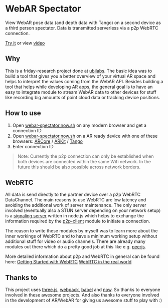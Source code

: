 # WebAR Spectator

  View WebAR pose data (and depth data with Tango) on a second device as a third person spectator. Data is transmitted serverless via a p2p WebRTC connection.

  [Try it](https://webar-spectator.now.sh) or view [video](https://youtu.be/RyP7H7sr_Ww)

## Why

  This is a friday-research project done at [ubilabs](https://www.ubilabs.net). The basic idea was to build a tool that gives you a better overview of your virtual AR space and helps to interpret the values coming from the WebAR API. Besides building a tool that helps while developing AR apps, the general goal is to have an easy to integrate module to stream WebAR data to other devices for stuff like recording big amounts of point cloud data or tracking device positions.

## How to use

  1. Open [webar-spectator.now.sh](https://webar-spectator.now.sh) on any modern browser and get a connection ID
  2. Open [webar-spectator.now.sh](https://webar-spectator.now.sh) on a AR ready device with one of these browsers: [ARCore](https://github.com/google-ar/WebARonARCore) / [ARKit](https://github.com/google-ar/WebARonARKit) / [Tango](https://github.com/google-ar/WebARonTango)
  3. Enter connection ID

  > Note: Currently the p2p connection can only be established when both devices are connected within the same Wifi network. In the future this should be also possible across network borders.

## WebRTC
  All data is send directly to the partner device over a p2p WebRTC DataChannel. The main reasons to use WebRTC are low latency and avoiding the additional work of server maintenance.
  The only server involved (eventually also a STUN server depending on your network setup) is a [signaling server](https://github.com/pwambach/p2p-signaling-server) written in node.js which helps to exchange the information required by the [p2p-client](https://github.com/pwambach/p2p-client) module to initiate a connection.

  The reason to write these modules by myself was to learn more about the inner workings of WebRTC and to have a minimum working setup without additional stuff for video or audio channels. There are already many modules out there which do a pretty good job at this like e.g. [peerjs](https://github.com/peers/peerjs).

  More detailed information about p2p and WebRTC in general can be found here:
  [Getting Started with WebRTC](https://www.html5rocks.com/en/tutorials/webrtc/basics/)
  [WebRTC in the real world](https://www.html5rocks.com/en/tutorials/webrtc/infrastructure)

## Thanks to

This project uses [three.js](https://threejs.org/), [webpack](https://github.com/webpack/webpack), [babel](https://github.com/babel/babel) and [now](https://zeit.co/now). So thanks to everyone involved in these awesome projects.
And also thanks to everyone involved in the development of AR/WebAR for giving us awesome stuff to play with :)

